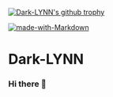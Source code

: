 <!--
*** Thanks for checking out the Dark-LYNN's README.
*** Here i will upload my things that actualy are about anything.
*** Thanks again!
-->

<!-- PROJECT SHIELDS -->
<!--
*** I'm using markdown "reference style" links for readability.
*** https://www.markdownguide.org/basic-syntax/#reference-style-links
-->

[![Dark-LYNN's github trophy](https://github-profile-trophy.vercel.app/?username=Dark-LYNN&row=1)](https://github.com/Dark-LYNN/github-profile-trophy)

[![made-with-Markdown](https://img.shields.io/badge/Made%20with-Markdown-1f425f.svg)](http://commonmark.org)

# Dark-LYNN

### Hi there 👋

<!--
**Dark-LYNN/Dark-LYNN** is a ✨ _special_ ✨ repository because its `README.md` (this file) appears on your GitHub profile.

Here are some ideas to get you started:

- 🔭 I’m currently working on ...
- 🌱 I’m currently learning ...
- 👯 I’m looking to collaborate on ...
- 🤔 I’m looking for help with ...
- 💬 Ask me about ...
- 📫 How to reach me: ...
- 😄 Pronouns: ...
- ⚡ Fun fact: ...
-->
